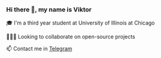 ### Hi there 👋, my name is Viktor

🎓 I'm a third year student at University of Illinois at Chicago

👨🏼‍💻 Looking to collaborate on open-source projects

📫 Contact me in [Telegram](https://t.me/kirillovmr)
